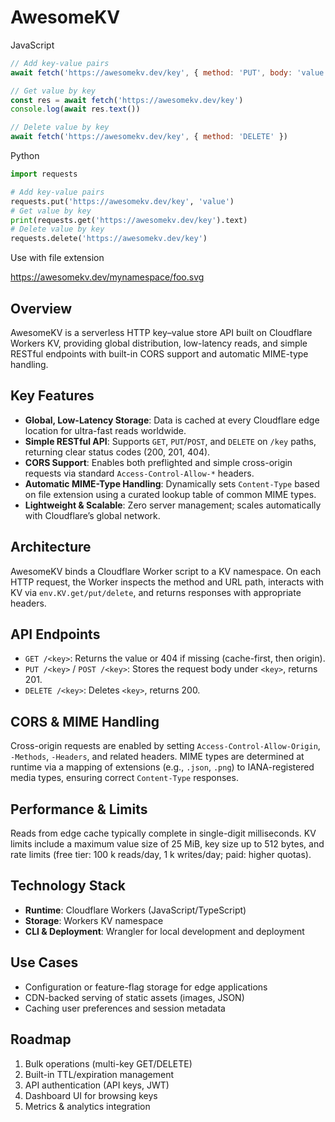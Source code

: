 # AwesomeKV

JavaScript
```js
// Add key-value pairs
await fetch('https://awesomekv.dev/key', { method: 'PUT', body: 'value' })

// Get value by key
const res = await fetch('https://awesomekv.dev/key')
console.log(await res.text())

// Delete value by key
await fetch('https://awesomekv.dev/key', { method: 'DELETE' })
```

Python
```python
import requests

# Add key-value pairs
requests.put('https://awesomekv.dev/key', 'value')
# Get value by key
print(requests.get('https://awesomekv.dev/key').text)
# Delete value by key
requests.delete('https://awesomekv.dev/key')
```

Use with file extension

https://awesomekv.dev/mynamespace/foo.svg

## Overview  
AwesomeKV is a serverless HTTP key–value store API built on Cloudflare Workers KV, providing global distribution, low-latency reads, and simple RESTful endpoints with built-in CORS support and automatic MIME-type handling.

## Key Features  
- **Global, Low-Latency Storage**: Data is cached at every Cloudflare edge location for ultra-fast reads worldwide.  
- **Simple RESTful API**: Supports `GET`, `PUT`/`POST`, and `DELETE` on `/key` paths, returning clear status codes (200, 201, 404).  
- **CORS Support**: Enables both preflighted and simple cross-origin requests via standard `Access-Control-Allow-*` headers.  
- **Automatic MIME-Type Handling**: Dynamically sets `Content-Type` based on file extension using a curated lookup table of common MIME types.  
- **Lightweight & Scalable**: Zero server management; scales automatically with Cloudflare’s global network.  

## Architecture  
AwesomeKV binds a Cloudflare Worker script to a KV namespace. On each HTTP request, the Worker inspects the method and URL path, interacts with KV via `env.KV.get/put/delete`, and returns responses with appropriate headers.

## API Endpoints  
- `GET /<key>`: Returns the value or 404 if missing (cache-first, then origin).  
- `PUT /<key>` / `POST /<key>`: Stores the request body under `<key>`, returns 201.  
- `DELETE /<key>`: Deletes `<key>`, returns 200.  

## CORS & MIME Handling  
Cross-origin requests are enabled by setting `Access-Control-Allow-Origin`, `-Methods`, `-Headers`, and related headers. MIME types are determined at runtime via a mapping of extensions (e.g., `.json`, `.png`) to IANA-registered media types, ensuring correct `Content-Type` responses.

## Performance & Limits  
Reads from edge cache typically complete in single-digit milliseconds. KV limits include a maximum value size of 25 MiB, key size up to 512 bytes, and rate limits (free tier: 100 k reads/day, 1 k writes/day; paid: higher quotas).

## Technology Stack  
- **Runtime**: Cloudflare Workers (JavaScript/TypeScript)  
- **Storage**: Workers KV namespace  
- **CLI & Deployment**: Wrangler for local development and deployment  

## Use Cases  
- Configuration or feature-flag storage for edge applications  
- CDN-backed serving of static assets (images, JSON)  
- Caching user preferences and session metadata  

## Roadmap  
1. Bulk operations (multi-key GET/DELETE)  
2. Built-in TTL/expiration management  
3. API authentication (API keys, JWT)  
4. Dashboard UI for browsing keys  
5. Metrics & analytics integration  
